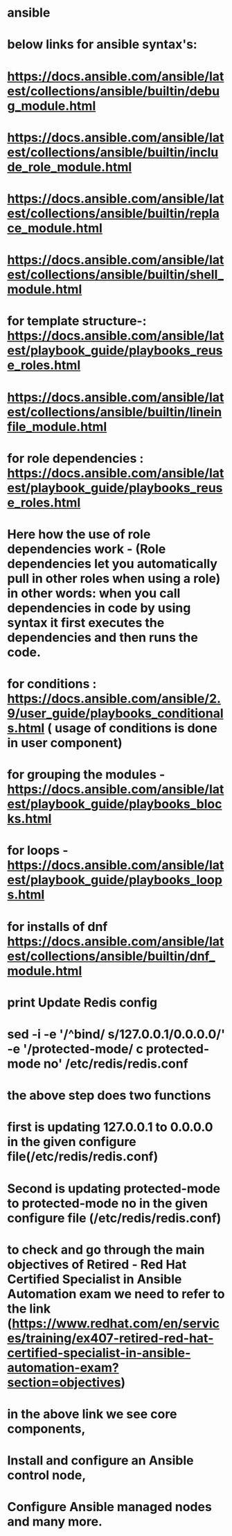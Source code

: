 # ansible 
# below links for ansible syntax's:
# https://docs.ansible.com/ansible/latest/collections/ansible/builtin/debug_module.html
# https://docs.ansible.com/ansible/latest/collections/ansible/builtin/include_role_module.html
# https://docs.ansible.com/ansible/latest/collections/ansible/builtin/replace_module.html
# https://docs.ansible.com/ansible/latest/collections/ansible/builtin/shell_module.html
# for template structure-:  https://docs.ansible.com/ansible/latest/playbook_guide/playbooks_reuse_roles.html
#  https://docs.ansible.com/ansible/latest/collections/ansible/builtin/lineinfile_module.html
# for role dependencies :  https://docs.ansible.com/ansible/latest/playbook_guide/playbooks_reuse_roles.html  
# Here how the use of role dependencies work - (Role dependencies let you automatically pull in other roles when using a role) in other words: when you call dependencies in code by using syntax it first executes the dependencies and then runs the code.
# for conditions : https://docs.ansible.com/ansible/2.9/user_guide/playbooks_conditionals.html  ( usage of conditions is done in user component)
# for grouping the modules -  https://docs.ansible.com/ansible/latest/playbook_guide/playbooks_blocks.html
# for loops - https://docs.ansible.com/ansible/latest/playbook_guide/playbooks_loops.html
# for installs of dnf  https://docs.ansible.com/ansible/latest/collections/ansible/builtin/dnf_module.html
#
# print Update Redis config
# sed -i -e '/^bind/ s/127.0.0.1/0.0.0.0/' -e '/protected-mode/ c protected-mode no' /etc/redis/redis.conf
# the above step does two functions
# first is updating 127.0.0.1 to 0.0.0.0 in the given configure file(/etc/redis/redis.conf)
# Second is updating protected-mode to protected-mode no in the given configure file (/etc/redis/redis.conf)

# to check and go through the main objectives of Retired - Red Hat Certified Specialist in Ansible Automation exam we need to refer to the link (https://www.redhat.com/en/services/training/ex407-retired-red-hat-certified-specialist-in-ansible-automation-exam?section=objectives)
# in the above link we see core components,
# Install and configure an Ansible control node,
# Configure Ansible managed nodes and many more.
